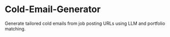 # Cold-Email-Generator
Generate tailored cold emails from job posting URLs using LLM and portfolio matching.
